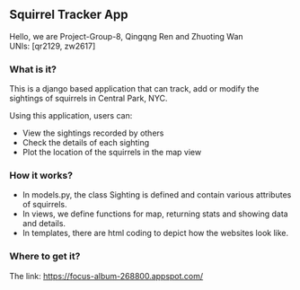 ## Squirrel Tracker App

Hello, we are Project-Group-8, Qingqng Ren and Zhuoting Wan <br>
UNIs: [qr2129, zw2617] <br>

### What is it?
This is a django based application that can track, add or modify the sightings of squirrels in Central Park, NYC. <br>

Using this application, users can:
- View the sightings recorded by others
- Check the details of each sighting
- Plot the location of the squirrels in the map view

### How it works?
- In models.py, the class Sighting is defined and contain various attributes of squirrels. <br> 
- In views, we define functions for map, returning stats and showing data and details. <br> 
- In templates, there are html coding to depict how the websites look like.

### Where to get it?
The link: https://focus-album-268800.appspot.com/
